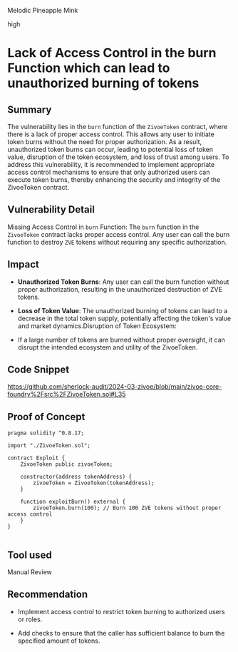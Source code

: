 Melodic Pineapple Mink

high

# Lack of Access Control in the burn Function which can lead to unauthorized burning of tokens

## Summary
The vulnerability lies in the `burn` function of the `ZivoeToken` contract, where there is a lack of proper access control. This allows any user to initiate token burns without the need for proper authorization. As a result, unauthorized token burns can occur, leading to potential loss of token value, disruption of the token ecosystem, and loss of trust among users. To address this vulnerability, it is recommended to implement appropriate access control mechanisms to ensure that only authorized users can execute token burns, thereby enhancing the security and integrity of the ZivoeToken contract.

## Vulnerability Detail

Missing Access Control in `burn` Function: The `burn` function in the `ZivoeToken` contract lacks proper access control.
Any user can call the burn function to destroy `ZVE` tokens without requiring any specific authorization.

## Impact

-    **Unauthorized Token Burns**: Any user can call the burn function without proper authorization, resulting in the unauthorized destruction of ZVE tokens.

-    **Loss of Token Value**: The unauthorized burning of tokens can lead to a decrease in the total token supply, potentially affecting the token's value and market dynamics.Disruption of Token Ecosystem: 


-    If a large number of tokens are burned without proper oversight, it can disrupt the intended ecosystem and utility of the ZivoeToken.

## Code Snippet
https://github.com/sherlock-audit/2024-03-zivoe/blob/main/zivoe-core-foundry%2Fsrc%2FZivoeToken.sol#L35

## Proof of Concept
```solidity
pragma solidity ^0.8.17;

import "./ZivoeToken.sol";

contract Exploit {
    ZivoeToken public zivoeToken;

    constructor(address tokenAddress) {
        zivoeToken = ZivoeToken(tokenAddress);
    }

    function exploitBurn() external {
        zivoeToken.burn(100); // Burn 100 ZVE tokens without proper access control
    }
}


```

## Tool used

Manual Review

## Recommendation
-    Implement access control to restrict token burning to authorized users or roles.

-    Add checks to ensure that the caller has sufficient balance to burn the specified amount of tokens.
